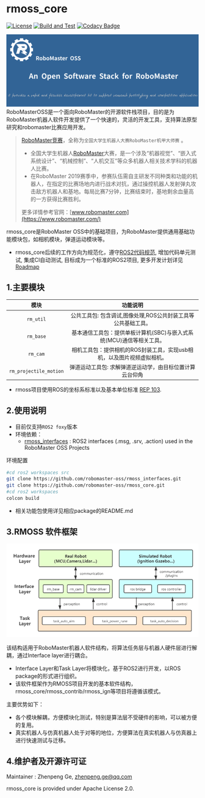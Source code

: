 # rmoss_core

[![License](https://img.shields.io/badge/License-Apache%202.0-blue.svg)](https://opensource.org/licenses/Apache-2.0)
[![Build and Test](https://github.com/robomaster-oss/rmoss_core/actions/workflows/ci_foxy.yml/badge.svg?branch=main&event=schedule)](https://github.com/robomaster-oss/rmoss_core/actions/workflows/ci_foxy.yml)
[![Codacy Badge](https://api.codacy.com/project/badge/Grade/1a5495d4fddf48e4baede6e2351d7d7d)](https://app.codacy.com/gh/robomaster-oss/rmoss_core?utm_source=github.com&utm_medium=referral&utm_content=robomaster-oss/rmoss_core&utm_campaign=Badge_Grade_Settings)

![](rmoss_bg.png)
RoboMasterOSS是一个面向RoboMaster的开源软件栈项目，目的是为RoboMaster机器人软件开发提供了一个快速的，灵活的开发工具，支持算法原型研究和robomaster比赛应用开发。

> [RoboMaster竞赛](https://www.robomaster.com/)，全称为`全国大学生机器人大赛RoboMaster机甲大师赛` 。
>
> - 全国大学生机器人[RoboMaster](https://www.robomaster.com/)大赛，是一个涉及“机器视觉”、“嵌入式系统设计”、“机械控制”、“人机交互”等众多机器人相关技术学科的机器人比赛。
> - 在RoboMaster 2019赛季中，参赛队伍需自主研发不同种类和功能的机器人，在指定的比赛场地内进行战术对抗，通过操控机器人发射弹丸攻击敌方机器人和基地。每局比赛7分钟，比赛结束时，基地剩余血量高的一方获得比赛胜利。
>
> 更多详情参考官网：[www.robomaster.com](https://www.robomaster.com/)



rmoss_core是RoboMaster OSS中的基础项目，为RoboMaster提供通用基础功能模块包，如相机模块，弹道运动模块等。

* rmoss_core后续的工作方向为规范化，遵守[ROS2代码规范](https://docs.ros.org/en/galactic/Contributing/Code-Style-Language-Versions.html), 增加代码单元测试, 集成CI自动测试, 目标成为一个标准的ROS2项目, 更多开发计划详见[Roadmap](https://robomaster-oss.github.io/rmoss_tutorials/#/roadmap)

## 1.主要模块

|          模块          |                           功能说明                           |
| :--------------------: | :----------------------------------------------------------: |
|        `rm_util`       | 公共工具包: 包含调试,图像处理,ROS公共封装工具等公共基础工具。        |
|        `rm_base`       | 基本通信工具包：提供单板计算机(SBC)与嵌入式系统(MCU)通信等相关工具。 |
|        `rm_cam`        | 相机工具包：提供相机的ROS封装工具，实现usb相机，以及图片视频虚拟相机。   |
| `rm_projectile_motion` | 弹道运动工具包: 求解弹道逆运动学，由目标位置计算云台仰角  |

* rmoss项目使用ROS的坐标系标准以及基本单位标准 [REP 103](https://ros.org/reps/rep-0103.html). 

## 2.使用说明

* 目前仅支持`ROS2 foxy`版本
* 环境依赖：
  *  [rmoss_interfaces](https://github.com/robomaster-oss/rmoss_interfaces) : ROS2 interfaces (.msg, .srv, .action) used in the RoboMaster OSS Projects

环境配置

```bash
#cd ros2 workspaces src
git clone https://github.com/robomaster-oss/rmoss_interfaces.git
git clone https://github.com/robomaster-oss/rmoss_core.git
#cd ros2 workspaces
colcon build
```

* 相关功能包使用详见相应package的README.md

## 3.RMOSS 软件框架

![](rmoss_arch.png)

该结构适用于RoboMaster机器人软件结构，将算法任务层与机器人硬件层进行解耦，通过Interface layer进行耦合。

* Interface Layer和Task Layer将模块化，基于ROS2进行开发，以ROS package的形式进行组织。
* 该软件框架作为RMOSS项目开发的基本软件结构，rmoss_core/rmoss_contrib/rmoss_ign等项目将遵循该模式。

主要优势如下：

* 各个模块解耦，方便模块化测试，特别是算法层不受硬件的影响，可以被方便的复用。
* 真实机器人与仿真机器人处于对等的地位，方便算法在真实机器人与仿真器上进行快速测试与迁移。


## 4.维护者及开源许可证

Maintainer : Zhenpeng Ge,  zhenpeng.ge@qq.com

rmoss_core is provided under Apache License 2.0.
